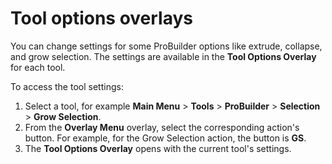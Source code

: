 # Tool options overlays

You can change settings for some ProBuilder options like extrude, collapse, and grow selection. The settings are available in the **Tool Options Overlay** for each tool.

To access the tool settings:

1. Select a tool, for example **Main Menu** > **Tools** > **ProBuilder** > **Selection** > **Grow Selection**.
1. From the **Overlay Menu** overlay, select the corresponding action's button. For example, for the Grow Selection action, the button is **GS**.
1. The **Tool Options Overlay** opens with the current tool's settings.
